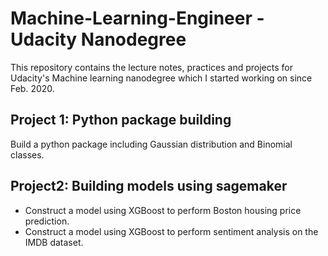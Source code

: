 # Machine-Learning-Engineer - Udacity Nanodegree
This repository contains the lecture notes, practices and projects for Udacity's Machine learning nanodegree which I started working on since Feb. 2020.

## Project 1: Python package building
Build a python package including Gaussian distribution and Binomial classes.

## Project2: Building models using sagemaker
- Construct a model using XGBoost to perform Boston housing price prediction.
- Construct a model using XGBoost to perform sentiment analysis on the IMDB dataset.


